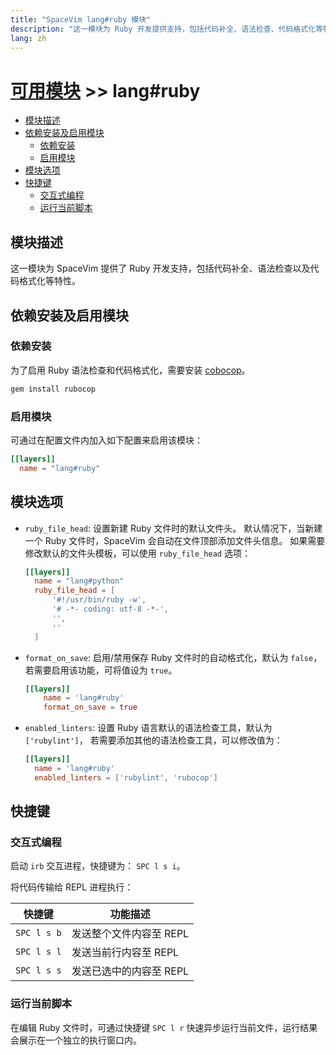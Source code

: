 ```yaml
---
title: "SpaceVim lang#ruby 模块"
description: "这一模块为 Ruby 开发提供支持，包括代码补全、语法检查、代码格式化等特性。"
lang: zh
---
```


# [可用模块](../../) >> lang#ruby

<!-- vim-markdown-toc GFM -->

- [模块描述](#模块描述)
- [依赖安装及启用模块](#依赖安装及启用模块)
  - [依赖安装](#依赖安装)
  - [启用模块](#启用模块)
- [模块选项](#模块选项)
- [快捷键](#快捷键)
  - [交互式编程](#交互式编程)
  - [运行当前脚本](#运行当前脚本)

<!-- vim-markdown-toc -->

## 模块描述

这一模块为 SpaceVim 提供了 Ruby 开发支持，包括代码补全、语法检查以及代码格式化等特性。

## 依赖安装及启用模块

### 依赖安装

为了启用 Ruby 语法检查和代码格式化，需要安装 [cobocop](https://github.com/bbatsov/rubocop)。

```sh
gem install rubocop
```

### 启用模块

可通过在配置文件内加入如下配置来启用该模块：

```toml
[[layers]]
  name = "lang#ruby"
```

## 模块选项

- `ruby_file_head`: 设置新建 Ruby 文件时的默认文件头。
  默认情况下，当新建一个 Ruby 文件时，SpaceVim 会自动在文件顶部添加文件头信息。
  如果需要修改默认的文件头模板，可以使用 `ruby_file_head` 选项：

  ```toml
  [[layers]]
    name = "lang#python"
    ruby_file_head = [
        '#!/usr/bin/ruby -w',
        '# -*- coding: utf-8 -*-',
        '',
        ''
    ]
  ```

- `format_on_save`: 启用/禁用保存 Ruby 文件时的自动格式化，默认为 `false`，
  若需要启用该功能，可将值设为 `true`。
  ```toml
  [[layers]]
      name = 'lang#ruby'
      format_on_save = true
  ```

- `enabled_linters`: 设置 Ruby 语言默认的语法检查工具，默认为 `['rubylint']`，
  若需要添加其他的语法检查工具，可以修改值为：
  ```toml
  [[layers]]
    name = 'lang#ruby'
    enabled_linters = ['rubylint', 'rubocop']
  ```
## 快捷键

### 交互式编程

启动 `irb` 交互进程，快捷键为： `SPC l s i`。

将代码传输给 REPL 进程执行：

| 快捷键      | 功能描述                |
| ----------- | ----------------------- |
| `SPC l s b` | 发送整个文件内容至 REPL |
| `SPC l s l` | 发送当前行内容至 REPL   |
| `SPC l s s` | 发送已选中的内容至 REPL |

### 运行当前脚本

在编辑 Ruby 文件时，可通过快捷键 `SPC l r` 快速异步运行当前文件，运行结果会展示在一个独立的执行窗口内。
